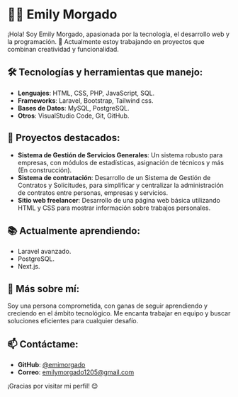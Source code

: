 # 👩‍💻 Emily Morgado

¡Hola! Soy Emily Morgado, apasionada por la tecnología, el desarrollo web y la programación. 🌟 Actualmente estoy trabajando en proyectos que combinan creatividad y funcionalidad.

## 🛠️ Tecnologías y herramientas que manejo:
- **Lenguajes**: HTML, CSS, PHP, JavaScript, SQL.
- **Frameworks**: Laravel, Bootstrap, Tailwind css.
- **Bases de Datos**: MySQL, PostgreSQL.
- **Otros**: VisualStudio Code, Git, GitHub.

## 🚀 Proyectos destacados:
- **Sistema de Gestión de Servicios Generales**: Un sistema robusto para empresas, con módulos de estadísticas, asignación de técnicos y más (En construcción).
- **Sistema de contratación**: Desarrollo de un Sistema de Gestión de Contratos y Solicitudes, para simplificar y centralizar la administración de contratos entre personas, empresas y servicios.
- **Sitio web freelancer**: Desarrollo de una página web básica utilizando HTML y CSS para mostrar información sobre trabajos personales.

## 📚 Actualmente aprendiendo:
- Laravel avanzado.
- PostgreSQL.
- Next.js.

## 🌱 Más sobre mí:
Soy una persona comprometida, con ganas de seguir aprendiendo y creciendo en el ámbito tecnológico. Me encanta trabajar en equipo y buscar soluciones eficientes para cualquier desafío.

## 📫 Contáctame:
- **GitHub**: [@emimorgado](https://github.com/emimorgado)
- **Correo**: emilymorgado1205@gmail.com

¡Gracias por visitar mi perfil! 😊
